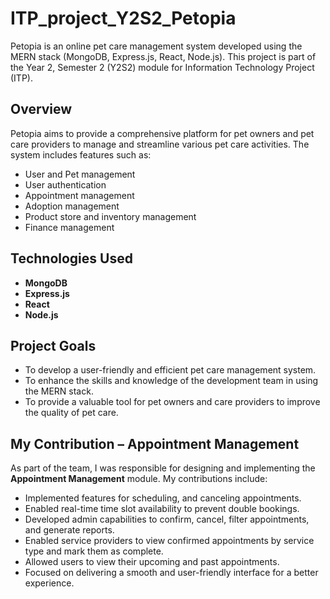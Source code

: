 # ITP_project_Y2S2_Petopia
Petopia is an online pet care management system developed using the MERN stack (MongoDB, Express.js, React, Node.js). This project is part of the Year 2, Semester 2 (Y2S2) module for Information Technology Project (ITP).

## Overview
Petopia aims to provide a comprehensive platform for pet owners and pet care providers to manage and streamline various pet care activities. The system includes features such as:

- User and Pet management
- User authentication
- Appointment management
- Adoption management
- Product store and inventory management
- Finance management

## Technologies Used

- **MongoDB**
- **Express.js**
- **React**
- **Node.js**

## Project Goals

* To develop a user-friendly and efficient pet care management system.
* To enhance the skills and knowledge of the development team in using the MERN stack.
* To provide a valuable tool for pet owners and care providers to improve the quality of pet care.

## My Contribution – Appointment Management

As part of the team, I was responsible for designing and implementing the **Appointment Management** module. My contributions include:

- Implemented features for scheduling, and canceling appointments.  
- Enabled real-time time slot availability to prevent double bookings.   
- Developed admin capabilities to confirm, cancel, filter appointments, and generate reports.  
- Enabled service providers to view confirmed appointments by service type and mark them as complete.  
- Allowed users to view their upcoming and past appointments.  
- Focused on delivering a smooth and user-friendly interface for a better experience.

